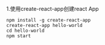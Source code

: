 1.使用create-react-app创建react App
```
npm install -g create-react-app
create-react-app hello-world
cd hello-world
npm start
```
